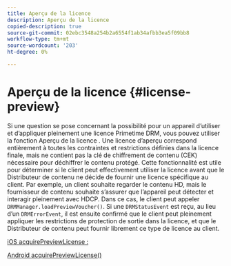 ```yaml
---
title: Aperçu de la licence
description: Aperçu de la licence
copied-description: true
source-git-commit: 02ebc3548a254b2a6554f1ab34afbb3ea5f09bb8
workflow-type: tm+mt
source-wordcount: '203'
ht-degree: 0%

---
```


# Aperçu de la licence {#license-preview}

Si une question se pose concernant la possibilité pour un appareil d’utiliser et d’appliquer pleinement une licence Primetime DRM, vous pouvez utiliser la fonction Aperçu de la licence . Une licence d’aperçu correspond entièrement à toutes les contraintes et restrictions définies dans la licence finale, mais ne contient pas la clé de chiffrement de contenu (CEK) nécessaire pour déchiffrer le contenu protégé. Cette fonctionnalité est utile pour déterminer si le client peut effectivement utiliser la licence avant que le Distributeur de contenu ne décide de fournir une licence spécifique au client. Par exemple, un client souhaite regarder le contenu HD, mais le fournisseur de contenu souhaite s’assurer que l’appareil peut détecter et interagir pleinement avec HDCP. Dans ce cas, le client peut appeler `DRMManager.loadPreviewVoucher()`. Si une `DRMStatusEvent` est reçu, au lieu d’un `DRMErrorEvent`, il est ensuite confirmé que le client peut pleinement appliquer les restrictions de protection de sortie dans la licence, et que le Distributeur de contenu peut fournir librement ce type de licence au client.

[iOS acquirePreviewLicense :](https://help.adobe.com/en_US/primetime/api/drm-apis/client/ios/interface_d_r_m_manager.html#a3baac603bdd8826624dbe97f9faaba10)

[Android acquirePreviewLicense()](https://help.adobe.com/en_US/primetime/api/drm-apis/client/android/com/adobe/ave/drm/DRMManager.html#acquirePreviewLicense(com.adobe.ave.drm.DRMMetadata,%20com.adobe.ave.drm.DRMOperationErrorCallback,%20com.adobe.ave.drm.DRMLicenseAcquiredCallback))
